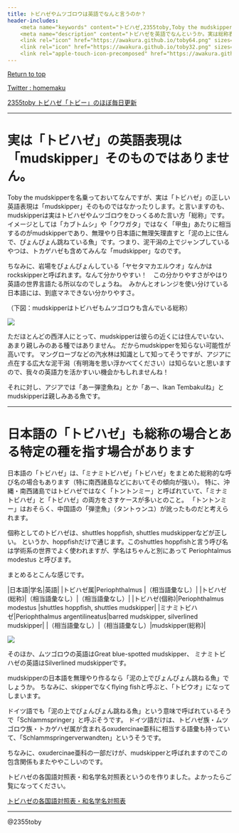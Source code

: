```yaml
---
title: トビハゼやムツゴロウは英語でなんと言うのか？
header-includes:
	<meta name="keywords" content="トビハゼ,2355toby,Toby the mudskipper,ムツゴロウ,P Modestus,hoppfish,英語" />
	<meta name="description" content="トビハゼを英語でなんというか。実は総称表現が英語と日本語で異なるため難しい、トビハゼの英語表現" />
	<link rel="icon" href="https://awakura.github.io/toby64.png" sizes="64x64" type="image/png" /> 
	<link rel="icon" href="https://awakura.github.io/toby32.png" sizes="32x32" type="image/png" />  
	<link rel="apple-touch-icon-precomposed" href="https://awakura.github.io/toby150.png" />
---
```


[Return to top](https://awakura.github.io/)

[Twitter : homemaku](https://x.com/homemaku)

[2355toby トビハゼ「トビー」のほぼ毎日更新](https://www.youtube.com/channel/UCFq06QurrYT58m7wzqy1MZQ)

___

# 実は「トビハゼ」の英語表現は「mudskipper」そのものではありません。

Toby the mudskipperを名乗っておいてなんですが、実は「トビハゼ」の正しい英語表現は「mudskipper」そのものではなかったりします。と言いますのも、mudskipperは実はトビハゼやムツゴロウをひっくるめた言い方「総称」です。イメージとしては「カブトムシ」や「クワガタ」ではなく「甲虫」あたりに相当するのがmudskipperであり、無理やり日本語に無理矢理直すと「泥の上に住んで、ぴょんぴょん跳ねている魚」です。つまり、泥干潟の上でジャンプしているやつは、トカゲハゼも含めてみんな「mudskipper」なのです。

ちなみに、岩場をぴょんぴょんしている「ヤセタマカエルウオ」なんかはrockskipperと呼ばれます。なんて分かりやすい！　この分かりやすさがやはり英語の世界言語たる所以なのでしょうね。　みかんとオレンジを使い分けている日本語には、到底マネできない分かりやすさ。

（下図：mudskipperはトビハゼもムツゴロウも含んでいる総称）

<div style="width: 50%;">
<img src="https://cdn-ak.f.st-hatena.com/images/fotolife/a/awaq/20250211/20250211230431.png">
</div>

ただほとんどの西洋人にとって、mudskipperは彼らの近くには住んでいない、あまり親しみのある種ではありません。
だからmudskipperを知らない可能性が高いです。
マングローブなどの汽水林は知識として知ってそうですが、アジアに点在する広大な泥干潟（有明海を思い浮かべてください）は知らないと思いますので、我々の英語力を活かすいい機会かもしれませんね！

それに対し、アジアでは「あー弾塗魚ね」とか「あー、Ikan Tembakulね」とmudskipperは親しみある魚です。

---

# 日本語の「トビハゼ」も総称の場合とある特定の種を指す場合があります

日本語の「トビハゼ」は、「ミナミトビハゼ」「トビハゼ」をまとめた総称的な呼び名の場合もあります（特に南西諸島などにおいてその傾向が強い）。
特に、沖縄・南西諸島ではトビハゼではなく「トントンミー」と呼ばれていて、「ミナミトビハゼ」と「トビハゼ」の両方をさすケースが多いとのこと。
「トントンミー」はおそらく、中国語の「弾塗魚」（タントゥンユ）が訛ったものだと考えられます。

個称としてのトビハゼは、shuttles hoppfish, shuttles mudskipperなどが正しい。
というか、hoppfishだけで通じます。このshuttles hoppfishと言う呼び名は学術系の世界でよく使われますが、学名はちゃんと別にあって Periophtalmus modestus と呼びます。

まとめるとこんな感じです。

|日本語|学名|英語|
|トビハゼ属|Periophthalmus		|（相当語彙なし）|
|トビハゼ(総称)|（相当語彙なし）|（相当語彙なし）|
|トビハゼ(個称)|Periophthalmus modestus	|shuttles hoppfish, shuttles mudskipper|
|ミナミトビハゼ|Periophthalmus argentilineatus|barred mudskipper, silverlined mudskipper|
|（相当語彙なし）|（相当語彙なし）|mudskipper(総称)|


<div style="width: 50%;">
<img src="https://cdn-ak.f.st-hatena.com/images/fotolife/a/awaq/20250211/20250211231250.png">
</div>

そのほか、ムツゴロウの英語はGreat blue-spotted mudskipper、
ミナミトビハゼの英語はSilverlined mudskipperです。

mudskipperの日本語を無理やり作るなら「泥の上でぴょんぴょん跳ねる魚」でしょうか。
ちなみに、skipperでなくflying fishと呼ぶと、「トビウオ」になってしまいます。

ドイツ語でも「泥の上でぴょんぴょん跳ねる魚」という意味で呼ばれているそうで「Schlammspringer」と呼ぶそうです。
ドイツ語だけは、トビハゼ族・ムツゴロウ族・トカゲハゼ属が含まれるoxudercinae亜科に相当する語彙も持っていて、「Schlammspringerverwandten」というそうです。

ちなみに、oxudercinae亜科の一部だけが、mudskipperと呼ばれますのでこの包含関係もまたややこしいのです。

トビハゼの各国語対照表・和名学名対照表というのを作りました。よかったらご覧になってください。

[トビハゼの各国語対照表・和名学名対照表](https://awakura.github.io/toby/speciesMain.html)


---

@2355toby

